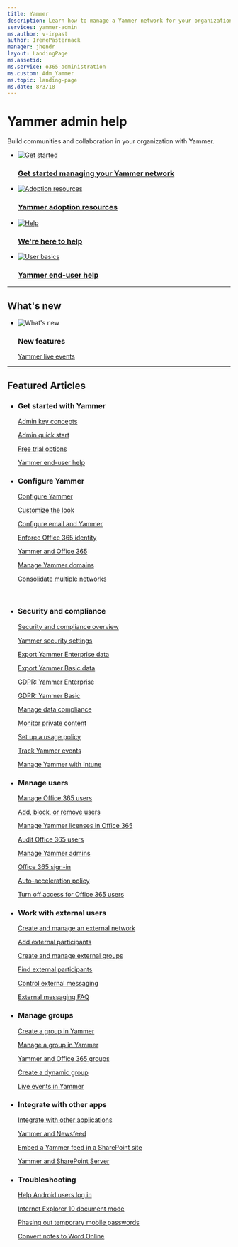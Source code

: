 ```yaml
---
title: Yammer
description: Learn how to manage a Yammer network for your organization.
services: yammer-admin
ms.author: v-irpast
author: IrenePasternack
manager: jhendr
layout: LandingPage
ms.assetid: 
ms.service: o365-administration
ms.custom: Adm_Yammer
ms.topic: landing-page
ms.date: 8/3/18
---
```

# Yammer admin help

Build communities and collaboration in your organization with Yammer.


<ul class="panelContent cardsFTitle">
    <li>
        <a href="  ">
        <div class="cardSize">
            <div class="cardPadding">
                <div class="card">
                    <div class="cardImageOuter">
                        <div class="cardImage">
                            <img src="https://docs.microsoft.com/en-us/office/media/icons/get-started.svg" alt="Get started" />
                        </div>
                    </div>
                    <div class="cardText">
                        <h3><a href="/en-us/Yammer/get-started-with-yammer/admin-key-concepts">Get started managing your Yammer network</a></h3>
                    </div>
                </div>
            </div>
        </div>
        </a>
    </li>
    <li>
        <a href="  ">
        <div class="cardSize">
            <div class="cardPadding">
                <div class="card">
                    <div class="cardImageOuter">
                        <div class="cardImage">
                            <img src="https://docs.microsoft.com/en-us/office/media/icons/success.svg" alt="Adoption resources" />
                        </div>
                    </div>
                    <div class="cardText">
                        <h3><a href="https://resources.techcommunity.microsoft.com/yammer-adoption-resources/">Yammer adoption resources</a></h3>
                    </div>
                </div>
            </div>
        </div>
        </a>
    </li>
    <li>
        <a href="  ">
        <div class="cardSize">
            <div class="cardPadding">
                <div class="card">
                    <div class="cardImageOuter">
                        <div class="cardImage">
                            <img src="https://docs.microsoft.com/en-us/office/media/icons/help.svg" alt="Help" />
                        </div>
                    </div>
                    <div class="cardText">
                        <h3><a href="https://support.office.com/en-us/article/Contact-support-for-business-products-Admin-Help-32a17ca7-6fa0-4870-8a8d-e25ba4ccfd4b">We're here to help</a></h3>
                    </div>
                </div>
            </div>
        </div>
        </a>
    </li>
    <li>
        <a href="  ">
        <div class="cardSize">
            <div class="cardPadding">
                <div class="card">
                    <div class="cardImageOuter">
                        <div class="cardImage">
                            <img src="https://docs.microsoft.com/en-us/office/media/icons/user-accounts.svg" alt="User basics" />
                        </div>
                    </div>
                    <div class="cardText">
                        <h3><a href="https://support.office.com/en-us/yammer">Yammer end-user help</a></h3>
                    </div>
                </div>
            </div>
        </div>
        </a>
    </li>
</ul>
<hr>
<h2>What&#39;s new</h2>
<ul class="panelContent cardsF">
    <li>
        <div class="cardSize">
            <div class="cardPadding">
                <div class="card">
                    <div class="cardImageOuter">
                        <div class="cardImage">
                            <img src="https://docs.microsoft.com/en-us/office/media/icons/whats-new-megaphone-blue.svg" alt="What's new" data-linktype="external">
                        </div>
                    </div>
                    <div class="cardText">
                        <h3>New features</h3>
                            <p><a href="/en-us/Yammer/manage-yammer-groups/yammer-live-events" data-linktype="absolute-path">Yammer live events</a></p>
                    </div>
                </div>
            </div>
        </div>
    </li>
</ul>
<hr>
<h2>Featured Articles</h2>
<ul class="panelContent cardsW">
    <li>
        <div class="cardSize">
            <div class="cardPadding">
                <div class="card">
                    <div class="cardText">
                        <h3>Get started with Yammer</h3>
                        <p><a href="/en-us/Yammer/get-started-with-yammer/admin-key-concepts" data-linktype="absolute-path">Admin key concepts</a></p>       <p><a href="/en-us/Yammer/get-started-with-yammer/admin-quick-start" data-linktype="absolute-path">Admin quick start</a></p>         
                        <p><a href="/en-us/Yammer/get-started-with-yammer/compare-options-for-a-free-trial" data-linktype="absolute-path">Free trial options</a></p>      
                        <p><a href="https://support.office.com/en-us/yammer" data-linktype="absolute-path">Yammer end-user help</a></p>
                    </div>
                </div>
            </div>
    </li>
    <li>
        <div class="cardSize">
            <div class="cardPadding">
                <div class="card">
                    <div class="cardText">
                        <h3>Configure Yammer</h3>
                        <p><a href="/en-us/Yammer/configure-your-yammer-network/configure-yammer" data-linktype="absolute-path">Configure Yammer</a></p> 
                        <p><a href="/en-us/Yammer/configure-your-yammer-network/customize-the-look-of-yammer" data-linktype="absolute-path">Customize the look</a></p> 
                        <p><a href="/en-us/Yammer/configure-your-yammer-network/configure-email-and-yammer" data-linktype="absolute-path">Configure email and Yammer</a></p> 
                        <p><a href="/en-us/Yammer/configure-your-yammer-network/enforce-office-365-identity" data-linktype="absolute-path">Enforce Office 365 identity</a></p> 
                        <p><a href="/en-us/Yammer/configure-your-yammer-network/yammer-and-office-365" data-linktype="absolute-path">Yammer and Office 365</a></p> 
                        <p><a href="/en-us/Yammer/configure-your-yammer-network/manage-yammer-domains" data-linktype="absolute-path">Manage Yammer domains</a></p> 
                        <p><a href="/en-us/Yammer/configure-your-yammer-network/consolidate-multiple-yammer-networks" data-linktype="absolute-path">Consolidate multiple networks</a></p>              
                    </div>
                </div>
            </div>
     </div>
    </li>
    <li>
         <div class="cardSize">
            <div class="cardPadding">
                <div class="card">
                    <div class="cardText">
                        <h3>Security and compliance</h3>
                        <p><a href="/en-us/Yammer/manage-security-and-compliance/security-and-compliance" data-linktype="absolute-path">Security and compliance overview</a></p>
                        <p><a href="/en-us/Yammer/manage-security-and-compliance/yammer-security-settings" data-linktype="absolute-path">Yammer security settings</a></p>
                        <p><a href="/en-us/Yammer/manage-security-and-compliance/export-Yammer-enterprise-data" data-linktype="absolute-path">Export Yammer Enterprise data</a></p>
                        <p><a href="/en-us/Yammer/manage-security-and-compliance/export-yammer-basic-data" data-linktype="absolute-path">Export Yammer Basic data</a></p>
                        <p><a href="/en-us/Yammer/manage-security-and-compliance/gdpr-requests-in-yammer-enterprise" data-linktype="absolute-path">GDPR: Yammer Enterprise</a></p>
                        <p><a href="/en-us/Yammer/manage-security-and-compliance/gdpr-requests-in-yammer-basic" data-linktype="absolute-path">GDPR: Yammer Basic</a></p>
                        <p><a href="/en-us/Yammer/manage-security-and-compliance/manage-data-compliance" data-linktype="absolute-path">Manage data compliance</a></p>
                        <p><a href="/en-us/Yammer/manage-security-and-compliance/monitor-private-content" data-linktype="absolute-path">Monitor private content</a></p>
                        <p><a href="/en-us/Yammer/manage-security-and-compliance/set-up-a-usage-policy" data-linktype="absolute-path">Set up a usage policy</a></p>
                        <p><a href="/en-us/Yammer/manage-security-and-compliance/track-yammer-events" data-linktype="absolute-path">Track Yammer events</a></p>
                        <p><a href="/en-us/Yammer/manage-security-and-compliance/manage-yammer-with-intune" data-linktype="absolute-path">Manage Yammer with Intune</a></p>
    </div>
        </div>
            </div>
                </div>
    </li>
    <li>
    <div class="cardSize">
        <div class="cardPadding">
            <div class="card">
                <div class="cardText">
                        <h3>Manage users</h3>
                        <p><a href="/en-us/Yammer/manage-yammer-users/manage-users-across-their-lifecycle" data-linktype="absolute-path">Manage Office 365 users</a></p>
                        <p><a href="/en-us/Yammer/manage-yammer-users/add-block-or-remove-users" data-linktype="absolute-path">Add, block, or remove users</a></p>
                        <p><a href="/en-us/Yammer/manage-yammer-users/manage-yammer-licenses-in-Office-365" data-linktype="absolute-path">Manage Yammer licenses in Office 365</a></p>
                        <p><a href="/en-us/Yammer/manage-yammer-users/audit-users-connected-to-office-365" data-linktype="absolute-path">Audit Office 365 users</a></p>
                        <p><a href="/en-us/Yammer/manage-yammer-users/manage-yammer-admins" data-linktype="absolute-path">Manage Yammer admins</a></p>
                        <p><a href="/en-us/Yammer/manage-yammer-users/office-365-sign-in" data-linktype="absolute-path">Office 365 sign-in</a></p>
                        <p><a href="/en-us/Yammer/manage-yammer-users/auto-acceleration-policy-for-signing-in" data-linktype="absolute-path">Auto-acceleration policy</a></p>
                        <p><a href="/en-us/Yammer/manage-yammer-users/turn-off-user-access" data-linktype="absolute-path">Turn off access for Office 365 users</a></p> 
    </div>
            </div>
                </div>
                    </div>
    </li>
    <li>
        <div class="cardSize">
            <div class="cardPadding">
                <div class="card">
                    <div class="cardText">
                        <h3>Work with external users</h3>
                        <p><a href="/en-us/Yammer/work-with-external-users/create-and-manage-an-external-network" data-linktype="absolute-path">Create and manage an external network</a></p> 
                        <p><a href="/en-us/Yammer/work-with-external-users/add-external-participants" data-linktype="absolute-path">Add external participants</a></p> 
                        <p><a href="/en-us/Yammer/work-with-external-users/create-and-manage-external-groups" data-linktype="absolute-path">Create and manage external groups</a></p> 
                        <p><a href="/en-us/Yammer/work-with-external-users/find-external-participants" data-linktype="absolute-path">Find external participants</a></p> 
                        <p><a href="/en-us/Yammer/work-with-external-users/control-external-messaging-with-Exchange" data-linktype="absolute-path">Control external messaging</a></p> 
                        <p><a href="/en-us/Yammer/work-with-external-users/external-messaging-faq" data-linktype="absolute-path">External messaging FAQ</a></p> 
    </div>
        </div>
            </div>
                </div> 
    </li>
    <li>
        <div class="cardSize">
            <div class="cardPadding">
                <div class="card">
                    <div class="cardText">
                        <h3>Manage groups</h3>
                        <p><a href="https://support.office.com/en-us/article/Create-a-group-in-Yammer-b407af4f-9a58-4b12-b43e-afbb1b07c889" data-linktype="absolute-path">Create a group in Yammer</a></p> 
                        <p><a href="https://support.office.com/en-us/article/manage-a-group-in-yammer-6e05c6d6-5548-4c88-89cd-e6757a514ef2" data-linktype="absolute-path">Manage a group in Yammer</a></p> 
                        <p><a href="/en-us/Yammer/manage-yammer-groups/yammer-and-office-365-groups" data-linktype="absolute-path">Yammer and Office 365 groups</a></p> 
                        <p><a href="/en-us/Yammer/manage-yammer-groups/create-a-dynamic-group" data-linktype="absolute-path">Create a dynamic group</a></p> 
                        <p><a href="/en-us/Yammer/manage-yammer-groups/yammer-live-events" data-linktype="absolute-path">Live events in Yammer</a></p> 
                    </div>
                </div>
        </div>
    </div>
    </li>    
    <li>
        <div class="cardSize">
            <div class="cardPadding">
                <div class="card">
                    <div class="cardText">
                        <h3>Integrate with other apps</h3>
                        <p><a href="/en-us/Yammer/integrate-yammer-with-other-apps/integrate-with-other-applications" data-linktype="absolute-path">Integrate with other applications</a></p> 
                        <p><a href="/en-us/Yammer/integrate-yammer-with-other-apps/yammer-and-newsfeed" data-linktype="absolute-path">Yammer and Newsfeed</a></p> 
                        <p><a href="/en-us/Yammer/integrate-yammer-with-other-apps/embed-a-feed-into-a-sharepoint-site" data-linktype="absolute-path">Embed a Yammer feed in a SharePoint site</a></p> 
                        <p><a href="/en-us/SharePoint/administration/administration" data-linktype="absolute-path">Yammer and SharePoint Server</a></p> 
                    </div>
                </div>
            </div>
        </div>
        </li>
        <li>
        <div class="cardSize">
            <div class="cardPadding">
            <div class="card">
                <div class="cardText">
                    <h3>Troubleshooting</h3>
                    <p><a href="/en-us/Yammer/troubleshoot-problems/help-users-log-in-to-yammer-on-android-devices" data-linktype="absolute-path">Help Android users log in</a></p> 
                    <p><a href="/en-us/Yammer/troubleshoot-problems/limited-functionality-in-explorer-10-document-modeX" data-linktype="absolute-path">Internet Explorer 10 document mode</a></p> 
                    <p><a href="/en-us/Yammer/troubleshoot-problems/phasing-out-temporary-mobile-passwords" data-linktype="absolute-path">Phasing out temporary mobile passwords</a></p> 
                    <p><a href="/en-us/Yammer/troubleshoot-problems/converting-yammer-notes-into-word-online" data-linktype="absolute-path">Convert notes to Word Online</a></p> 
                </div>
            </div>
        </div>
    </div>
    </li>
</ul>